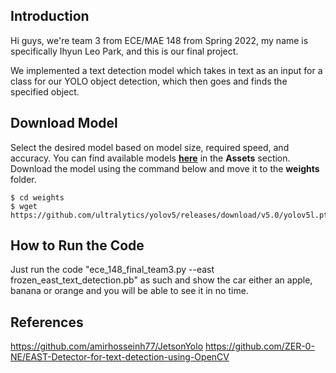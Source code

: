 ## Introduction
Hi guys, we're team 3 from ECE/MAE 148 from Spring 2022, my name is specifically Ihyun Leo Park, and this is our final project.

We implemented a text detection model which takes in text as an input for a class for our YOLO object detection, which then goes and finds the specified object.

## Download Model
Select the desired model based on model size, required speed, and accuracy.
You can find available models [**here**](https://github.com/ultralytics/yolov5/releases) in the **Assets** section.
Download the model using the command below and move it to the **weights** folder.
```
$ cd weights
$ wget https://github.com/ultralytics/yolov5/releases/download/v5.0/yolov5l.pt
```

## How to Run the Code
Just run the code "ece_148_final_team3.py --east frozen_east_text_detection.pb" as such and show the car either an apple, banana or orange and you will be able to see it in no time.

## References

https://github.com/amirhosseinh77/JetsonYolo
https://github.com/ZER-0-NE/EAST-Detector-for-text-detection-using-OpenCV
